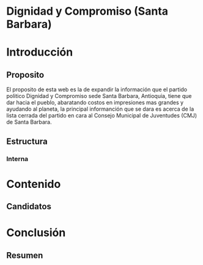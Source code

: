 # Dignidad y Compromiso (Santa Barbara)

[Sección]: # (Este div corresponde a la sección de Introducción)

<div> 
<h1>Introducción</h1>

[Sub-Sección]: # (Este div corresponde a la subsección de Proposito)

<div>
<h2>Proposito</h2>
<p>
El proposito de esta web es la de expandir la información que el partido politico Dignidad y Compromiso sede Santa Barbara, Antioquia, tiene que dar hacia el pueblo, abaratando costos en impresiones mas grandes y ayudando al planeta, la principal informanción que se dara es acerca de la lista cerrada del partido en cara al Consejo Municipal de Juventudes (CMJ) de Santa Barbara.
</p>

[Sub-Sección]: # (Este div corresponde a la subsección de Estructura)

<div>
<h2>Estructura</h2>

[Sub-Sub-Sección]: # (Este div corresponde a la subsubsección de Estructura-Interna)

<div>
<h3>Interna</h3>
<p>

</p>
</div>
</div>
</div>
</div>

[Sección]: # (Este div corresponde a la sección de Contenido)

<div>
<h1>Contenido</h1>

[Sub-Sección]: # (Este div corresponde a la subsección de Candidatos)
<div>
<h2>Candidatos</h2>
<p>

</p>
</div>
</div>

[Sección]: # (Este div corresponde a la sección de Conclusión)

<div>
<h1>Conclusión</h1>

[Sub-Sección]: # (Este div corresponde a la subsección de Resumen)

<div>
<h2>Resumen</h2>
<p>

</p>
</div>
</div>